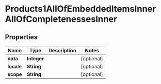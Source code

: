 

# Products1AllOfEmbeddedItemsInnerAllOfCompletenessesInner


## Properties

| Name | Type | Description | Notes |
|------------ | ------------- | ------------- | -------------|
|**data** | **Integer** |  |  [optional] |
|**locale** | **String** |  |  [optional] |
|**scope** | **String** |  |  [optional] |



